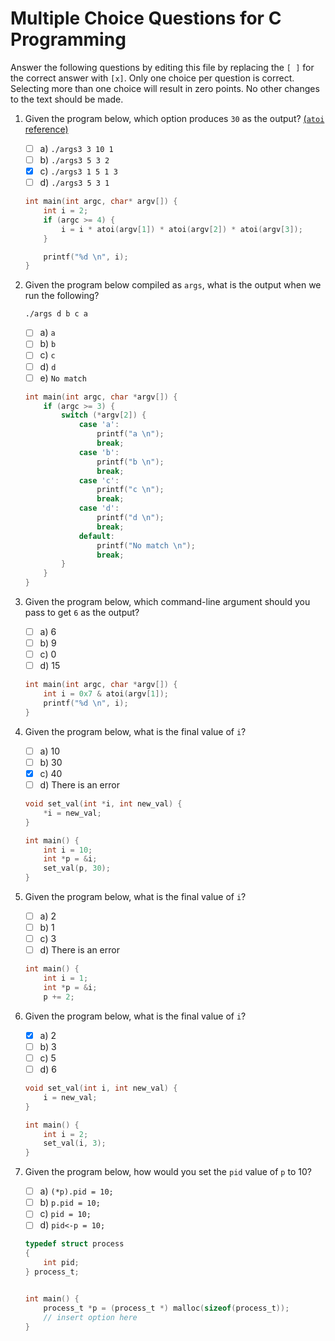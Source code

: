 # Multiple Choice Questions for C Programming

Answer the following questions by editing this file by replacing the `[ ]` for the correct answer with `[x]`.
Only one choice per question is correct.
Selecting more than one choice will result in zero points.
No other changes to the text should be made.

1. Given the program below, which option produces `30` as the output? [(`atoi` reference)](https://en.wikibooks.org/wiki/C_Programming/stdlib.h/atoi)

    - [ ] a) `./args3 3 10 1`
    - [ ] b) `./args3 5 3 2`
    - [X] c) `./args3 1 5 1 3`
    - [ ] d) `./args3 5 3 1`

    ```c
    int main(int argc, char* argv[]) {
        int i = 2;
        if (argc >= 4) {
            i = i * atoi(argv[1]) * atoi(argv[2]) * atoi(argv[3]);
        }

        printf("%d \n", i);
    }
    ```

2. Given the program below compiled as `args`, what is the output when we run the following?

    ```console
    ./args d b c a
    ```

    - [ ] a) `a`
    - [ ] b) `b`
    - [ ] c) `c`
    - [ ] d) `d`
    - [ ] e) `No match`

    ```c
    int main(int argc, char *argv[]) {
        if (argc >= 3) {
            switch (*argv[2]) {
                case 'a':
                    printf("a \n");
                    break;
                case 'b':
                    printf("b \n");
                    break;
                case 'c':
                    printf("c \n");
                    break;
                case 'd':
                    printf("d \n");
                    break;
                default:
                    printf("No match \n");
                    break;
            }
        }
    }
    ```

3. Given the program below, which command-line argument should you pass to get `6` as the output?

    - [ ] a) 6
    - [ ] b) 9
    - [ ] c) 0
    - [ ] d) 15

    ```c
    int main(int argc, char *argv[]) {
        int i = 0x7 & atoi(argv[1]);
        printf("%d \n", i);
    }
    ```

4. Given the program below, what is the final value of `i`?

    - [ ] a) 10
    - [ ] b) 30
    - [X] c) 40
    - [ ] d) There is an error

    ```c
    void set_val(int *i, int new_val) {
        *i = new_val;
    }

    int main() {
        int i = 10;
        int *p = &i;
        set_val(p, 30);
    }
    ```

5. Given the program below, what is the final value of `i`?

    - [ ] a) 2
    - [ ] b) 1
    - [ ] c) 3
    - [ ] d) There is an error

    ```c
    int main() {
        int i = 1;
        int *p = &i;
        p += 2;
    ```

6. Given the program below, what is the final value of `i`?

    - [X] a) 2
    - [ ] b) 3
    - [ ] c) 5
    - [ ] d) 6

    ```c
    void set_val(int i, int new_val) {
        i = new_val;
    }

    int main() {
        int i = 2;
        set_val(i, 3);
    }
    ```

7. Given the program below, how would you set the `pid` value of `p` to 10?

    - [ ] a) `(*p).pid = 10;`
    - [ ] b) `p.pid = 10;`
    - [ ] c) `pid = 10;`
    - [ ] d) `pid<-p = 10;`

    ```c
    typedef struct process
    {
        int pid;
    } process_t;


    int main() {
        process_t *p = (process_t *) malloc(sizeof(process_t));
        // insert option here
    }
    ```
